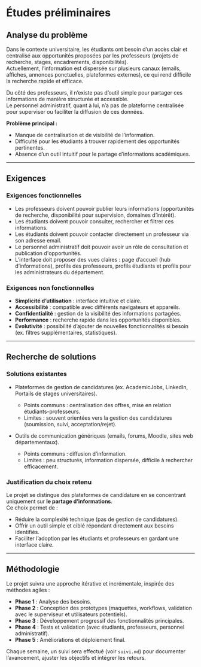 # Études préliminaires

## Analyse du problème

Dans le contexte universitaire, les étudiants ont besoin d’un accès clair et centralisé aux opportunités proposées par les professeurs (projets de recherche, stages, encadrements, disponibilités).  
Actuellement, l’information est dispersée sur plusieurs canaux (emails, affiches, annonces ponctuelles, plateformes externes), ce qui rend difficile la recherche rapide et efficace.  

Du côté des professeurs, il n’existe pas d’outil simple pour partager ces informations de manière structurée et accessible.  
Le personnel administratif, quant à lui, n’a pas de plateforme centralisée pour superviser ou faciliter la diffusion de ces données.

**Problème principal :**  
- Manque de centralisation et de visibilité de l’information.  
- Difficulté pour les étudiants à trouver rapidement des opportunités pertinentes.  
- Absence d’un outil intuitif pour le partage d’informations académiques.  

---

## Exigences

### Exigences fonctionnelles
- Les professeurs doivent pouvoir publier leurs informations (opportunités de recherche, disponibilité pour supervision, domaines d’intérêt).  
- Les étudiants doivent pouvoir consulter, rechercher et filtrer ces informations.  
- Les étudiants doivent pouvoir contacter directement un professeur via son adresse email.  
- Le personnel administratif doit pouvoir avoir un rôle de consultation et publication d'opportunités.
- L’interface doit proposer des vues claires : page d’accueil (hub d’informations), profils des professeurs, profils étudiants et profils pour les administrateurs du département.  

### Exigences non fonctionnelles
- **Simplicité d’utilisation** : interface intuitive et claire. 
- **Accessibilité** : compatible avec différents navigateurs et appareils.  
- **Confidentialité** : gestion de la visibilité des informations partagées.  
- **Performance** : recherche rapide dans les opportunités disponibles.  
- **Évolutivité** : possibilité d’ajouter de nouvelles fonctionnalités si besoin (ex. filtres supplémentaires, statistiques).  

---

## Recherche de solutions

### Solutions existantes
- Plateformes de gestion de candidatures (ex. AcademicJobs, LinkedIn, Portails de stages universitaires).  
    - Points communs : centralisation des offres, mise en relation étudiants-professeurs.  
    - Limites : souvent orientées vers la gestion des candidatures (soumission, suivi, acceptation/rejet).  

- Outils de communication génériques (emails, forums, Moodle, sites web départementaux).  
    - Points communs : diffusion d’information.  
    - Limites : peu structurés, information dispersée, difficile à rechercher efficacement.  

### Justification du choix retenu
Le projet se distingue des plateformes de candidature en se concentrant uniquement sur **le partage d’informations**.  
Ce choix permet de :  
- Réduire la complexité technique (pas de gestion de candidatures).  
- Offrir un outil simple et ciblé répondant directement aux besoins identifiés.  
- Faciliter l’adoption par les étudiants et professeurs en gardant une interface claire.  

---

## Méthodologie

Le projet suivra une approche itérative et incrémentale, inspirée des méthodes agiles :  
- **Phase 1** : Analyse des besoins.  
- **Phase 2** : Conception des prototypes (maquettes, workflows, validation avec le superviseur et utilisateurs potentiels).  
- **Phase 3** : Développement progressif des fonctionnalités principales.  
- **Phase 4** : Tests et validation (avec étudiants, professeurs, personnel administratif).  
- **Phase 5** : Améliorations et déploiement final.  

Chaque semaine, un suivi sera effectué (voir `suivi.md`) pour documenter l’avancement, ajuster les objectifs et intégrer les retours.
